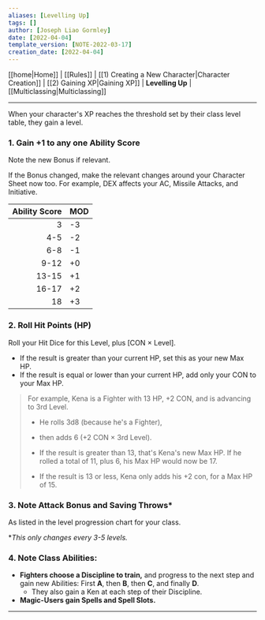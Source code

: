 ```yaml
---
aliases: [Levelling Up]
tags: []
author: [Joseph Liao Gormley]
date: [2022-04-04]
template_version: [NOTE-2022-03-17]
creation_date: [2022-04-04]
---
```

[[home|Home]] | [[Rules]] | [[1) Creating a New Character|Character Creation]] | [[2) Gaining XP|Gaining XP]] | **Levelling Up** | [[Multiclassing|Multiclassing]]
___
When your character's XP reaches the threshold set by their class level table, they gain a level.

### 1. Gain +1 to any one Ability Score
Note the new Bonus if relevant.

If the Bonus changed, make the relevant changes around your Character Sheet now too. For example, DEX affects your AC, Missile Attacks, and Initiative.

| Ability Score | MOD |
| -------------: | --- |
| 3             | -3  |
| 4-5           | -2  |
| 6-8           | -1  |
| 9-12          | +0  |
| 13-15         | +1  |
| 16-17         | +2  |
| 18            | +3  |

### 2. Roll Hit Points (HP)
Roll your Hit Dice for this Level, plus [CON $\times$ Level].
- If the result is greater than your current HP, set this as your new Max HP.
- If the result is equal or lower than your current HP, add only your CON to your Max HP.

> For example, Kena is a Fighter with 13 HP, +2 CON, and is advancing to 3rd Level. 
> - He rolls 3d8 (because he's a Fighter),
> - then adds 6 (+2 CON $\times$ 3rd Level).
>   
> - If the result is greater than 13, that's Kena's new Max HP. If he rolled a total of 11, plus 6, his Max HP would now be 17.
> - If the result is 13 or less, Kena only adds his +2 con, for a Max HP of 15.

### 3. Note Attack Bonus and Saving Throws*
As listed in the level progression chart for your class.

\**This only changes every 3-5 levels.*

### 4. **Note Class Abilities:**
- **Fighters choose a Discipline to train,** and progress to the next step and gain new Abilities: First **A**, then **B**, then **C**, and finally **D**.
	- They also gain a Ken at each step of their Discipline.
- **Magic-Users gain Spells and Spell Slots.** <!--Revisit-->

___


